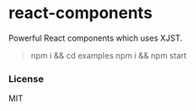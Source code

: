 # react-components

Powerful React components which uses XJST.

> npm i && cd examples npm i && npm start

### License

MIT
